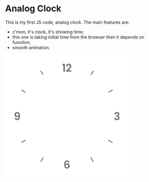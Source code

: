 # Analog Clock
This is my first JS code, analog clock. 
The main features are:
- c'mon, it's clock, it's showing time;
- this one is taking initial time from the browser then it depends on function;
- smooth animation.

<a href="https://codepen.io/jwojsz/full/JjdwdXw" target="_blank">
  <img src="https://raw.githubusercontent.com/jwojsz/JS-Analog-Clock/master/clock.png">
  </a>
